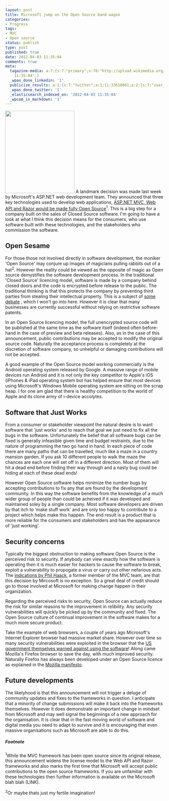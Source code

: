```yaml
---
layout: post
title: Microsoft jump on the Open Source band wagon
categories:
- Progress
tags:
- MVC
- Open source
status: publish
type: post
published: true
date: 2012-04-03 11:35:04
comments: true
meta:
  tagazine-media: a:7:{s:7:"primary";s:78:"http://upload.wikimedia.org/wikipedia/commons/thumb/a/af/Tux.png/220px-Tux.png";s:6:"images";a:1:{s:78:"http://upload.wikimedia.org/wikipedia/commons/thumb/a/af/Tux.png/220px-Tux.png";a:6:{s:8:"file_url";s:78:"http://upload.wikimedia.org/wikipedia/commons/thumb/a/af/Tux.png/220px-Tux.png";s:5:"width";s:3:"220";s:6:"height";s:3:"261";s:4:"type";s:5:"image";s:4:"area";s:5:"57420";s:9:"file_path";s:0:"";}}s:6:"videos";a:0:{}s:11:"image_count";s:1:"1";s:6:"author";s:8:"12339140";s:7:"blog_id";s:8:"11998060";s:9:"mod_stamp";s:19:"2012-04-03
    11:35:04";}
  _wpas_done_linkedin: '1'
  publicize_results: a:1:{s:7:"twitter";a:1:{i:33610861;a:2:{s:7:"user_id";s:12:"michael_hook";s:7:"post_id";s:18:"187141168319045633";}}}
  _wpas_done_twitter: '1'
  _elasticsearch_indexed_on: '2012-04-03 11:35:04'
  _wpcom_is_markdown: '1'
---
```

<img class="alignright" title="Tux, the Linux Mascot" src="http://upload.wikimedia.org/wikipedia/commons/thumb/a/af/Tux.png/220px-Tux.png" alt="" width="220" height="261" />
A landmark decision was made last week by Microsoft's ASP.NET web development team. They announced that three key technologies used to develop web applications, <a href="http://weblogs.asp.net/scottgu/archive/2012/03/27/asp-net-mvc-web-api-razor-and-open-source.aspx">ASP.NET MVC, Web API and Razor would be made fully Open Source</a><sup>1</sup>. This is a big step for a company built on the sales of Closed Source software. I'm going to have a look at what I think this decision means for the consumers, who use software built with these technologies, and the stakeholders who commission the software.

<h2>Open Sesame</h2>

For those those not involved directly in software development, the moniker 'Open Source' may conjure up images of magicians pulling rabbits out of a hat<sup>2</sup>. However the reality could be viewed as the opposite of magic as Open source demystifies the software development process. In the traditional 'Closed Source' licencing model, software is made by a company behind closed doors and the code is encrypted before release to the public. The traditional thinking is that this protects the company by preventing third parties from stealing their intellectual property. This is a subject of <a href="http://en.wikipedia.org/wiki/Software_patent_debate">some debate</a>  , which I won't go into here. However it is clear that many businesses are currently successful without relying on restrictive software patents.

In an Open Source licencing model, the full unencrypted source code will be published at the same time as the software itself (indeed often before-hand in the case of preview and beta releases). Also, as in the case of this announcement, public contributions may be accepted to modify the original source code. Naturally the acceptance process is completely at the discretion of software company, so unhelpful or damaging contributions will not be accepted.

A good example of the Open Source model working commercially is the Android operating system released by Google. A massive range of mobile devices run Android and it is not only the key competitor to Apple's iOS (iPhones &amp; iPad operating system but has helped ensure that most devices using Microsoft's Windows Mobile operating system are sitting on the scrap heap. I for one am glad that there is healthy competition to the world of Apple and its clone army of i-device accolytes.

<h2>Software that Just Works</h2>

From a consumer or stakeholder viewpoint the natural desire is to want software that 'just works' and to reach that goal we just need to fix all the bugs in the software. Unfortunately the belief that all software bugs can be fixed is generally  infeasible  given time and budget restraints, due to the nature of programming the two go hand in hand. In each piece of code there are many paths that can be travelled, much like a maze in a country mansion garden. If you ask 10 different people to walk the maze the chances are each one will set off in a different direction. Most of them will hit a dead end before finding their way through and a nasty bug could be hiding at each of these dead ends!

However Open Source software helps minimize the number bugs by accepting contributions to fix any that are found by the development community. In this way the software benefits from the knowledge of a much wider group of people than could be acheived if it was developed and maintained soley by a single company. Most software developers are driven by that itch to 'make stuff work' and are only too happy to contribute to a project which helps make this happen. The end result is a product that is more reliable for the consumers and stakeholders and has the appearance of 'just working'.

<h2>Security concerns</h2>

Typically the biggest obstruction to making software Open Source is the perceived risk to security. If anybody can view exactly how the software is operating then it is much easier for hackers to cause the software to break, exploit a vulnerability to propogate a virus or carry out other nefarious acts. The <a href="http://haacked.com/archive/2012/03/29/asp-net-mvc-now-accepting-pull-requests.aspx">indications by Phil Haack</a>, a former member of the MVC team, are that this decision by Mircosoft is no exception. So a great deal of credit should go to those involved at Microsoft for making change happen in their organization.

Regarding the perceived risks to security, Open Source can actually reduce the risk for similar reasons to the improvement in relibility. Any security vulnerabilities will quickly be picked up by the community and fixed. The Open Source culture of continual improvement in the software makes for a much more secure product.

Take the example of web browsers, a couple of years ago Microsoft's Internet Explorer browser had massive market share. However over time so many security vulnerabilities were exploited in the browser that the <a href="http://www.theinquirer.net/inquirer/news/1037530/us-government-warns-internet-explorer">US government themselves warned against using the software</a>!   Along came Mozilla's Firefox browser to save the day, with much improved security. Naturally Firefox has always been developed under an Open Source licence as explained in the <a href="http://www.mozilla.org/about/manifesto.html">Mozilla manifesto</a>.

<h2>Future developments</h2>

The likelyhood is that this announcement will not trigger a deluge of community updates and fixes to the frameworks in question. I anticipate that a minority of change submissions will make it back into the frameworks themselves. However it does demonstrate an important change in mindset from Microsoft and may well signal the beginnings of a new approach for the organisation. It is clear that in the fast moving world of software and digital media you need to adapt to survive and it is encouraging that even massive organisations such as Microsoft are able to do this.

<h5>Footnote</h5>

<sup>1</sup>While the MVC framework has been open source since its original release, this announcement widens the license model to the Web API and Razor frameworks and also marks the first time that Microsoft will accept public contributions to the open source frameworks. If you are unfamiliar with these technologies then further information is available on the Microsoft blah blah (LINK).

<sup>2</sup>Or maybe thats just my fertile imagination!
